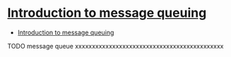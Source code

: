 # [Introduction to message queuing](https://www.ibm.com/support/knowledgecenter/en/SSFKSJ_8.0.0/com.ibm.mq.pro.doc/q002620_.htm)

- [Introduction to message queuing](#introduction-to-message-queuing)




























TODO message queue xxxxxxxxxxxxxxxxxxxxxxxxxxxxxxxxxxxxxxxxxxxx